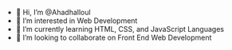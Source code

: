 - 👋 Hi, I’m @Ahadhalloul
- 👀 I’m interested in Web Development
- 🌱 I’m currently learning HTML, CSS, and JavaScript Languages
- 💞️ I’m looking to collaborate on Front End Web Development

<!---
Ahadhalloul/Ahadhalloul is a ✨ special ✨ repository because its `README.md` (this file) appears on your GitHub profile.
You can click the Preview link to take a look at your changes.
--->
